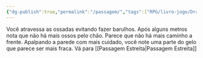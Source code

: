 ```yaml
---
{"dg-publish":true,"permalink":"/passagem/","tags":["RPG/livro-jogo/Draegeni/story-points"],"created":"2024-12-23T15:24:20.896-05:00","updated":"2024-12-24T16:25:27.049-05:00"}
---
```



Você atravessa as ossadas evitando fazer barulhos. Após alguns metros nota que não há mais ossos pelo chão. Parece que não há mais caminho a frente. Apalpando a parede com mais cuidado, você note uma parte do gelo que parece ser mais fraca. Vá para [[Passagem Estreita\|Passagem Estreita]]